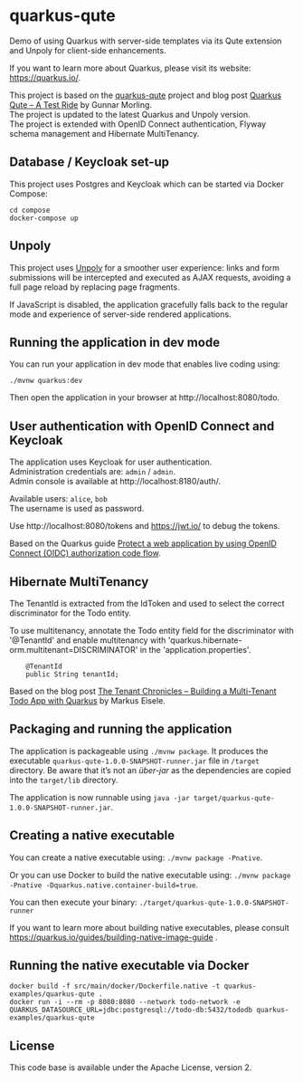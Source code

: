 # quarkus-qute

Demo of using Quarkus with server-side templates via its Qute extension and Unpoly for client-side enhancements.

If you want to learn more about Quarkus, please visit its website: https://quarkus.io/.

This project is based on the [quarkus-qute](https://github.com/gunnarmorling/quarkus-qute) project and blog post [Quarkus Qute – A Test Ride](https://www.morling.dev/blog/quarkus-qute-test-ride/) by Gunnar Morling.  
The project is updated to the latest Quarkus and Unpoly version.  
The project is extended with OpenID Connect authentication, Flyway schema management and Hibernate MultiTenancy.  

## Database / Keycloak set-up

This project uses Postgres and Keycloak which can be started via Docker Compose:

```shell
cd compose
docker-compose up
```

## Unpoly

This project uses [Unpoly](https://unpoly.com/) for a smoother user experience:
links and form submissions will be intercepted and executed as AJAX requests,
avoiding a full page reload by replacing page fragments.

If JavaScript is disabled, the application gracefully falls back to the regular mode and experience of server-side rendered applications.

## Running the application in dev mode

You can run your application in dev mode that enables live coding using:
```
./mvnw quarkus:dev
```

Then open the application in your browser at http://localhost:8080/todo.

## User authentication with OpenID Connect and Keycloak

The application uses Keycloak for user authentication.  
Administration credentials are: `admin` / `admin`.  
Admin console is available at http://localhost:8180/auth/.

Available users: `alice`, `bob`  
The username is used as password.

Use http://localhost:8080/tokens and https://jwt.io/ to debug the tokens.

Based on the Quarkus guide [Protect a web application by using OpenID Connect (OIDC) authorization code flow](https://quarkus.io/guides/security-oidc-code-flow-authentication-tutorial#write-the-application).

## Hibernate MultiTenancy
The TenantId is extracted from the IdToken and used to select the correct discriminator for the Todo entity.

To use multitenancy, annotate the Todo entity field for the discriminator with '@TenantId' and enable multitenancy with 'quarkus.hibernate-orm.multitenant=DISCRIMINATOR' in the 'application.properties'.

```
    @TenantId
    public String tenantId;
```

Based on the blog post [The Tenant Chronicles – Building a Multi-Tenant Todo App with Quarkus](https://www.the-main-thread.com/p/quarkus-multi-tenant-todo-java-hibernate) by Markus Eisele.

## Packaging and running the application

The application is packageable using `./mvnw package`.
It produces the executable `quarkus-qute-1.0.0-SNAPSHOT-runner.jar` file in `/target` directory.
Be aware that it’s not an _über-jar_ as the dependencies are copied into the `target/lib` directory.

The application is now runnable using `java -jar target/quarkus-qute-1.0.0-SNAPSHOT-runner.jar`.

## Creating a native executable

You can create a native executable using: `./mvnw package -Pnative`.

Or you can use Docker to build the native executable using: `./mvnw package -Pnative -Dquarkus.native.container-build=true`.

You can then execute your binary: `./target/quarkus-qute-1.0.0-SNAPSHOT-runner`

If you want to learn more about building native executables, please consult https://quarkus.io/guides/building-native-image-guide .

## Running the native executable via Docker

```
docker build -f src/main/docker/Dockerfile.native -t quarkus-examples/quarkus-qute .
docker run -i --rm -p 8080:8080 --network todo-network -e QUARKUS_DATASOURCE_URL=jdbc:postgresql://todo-db:5432/tododb quarkus-examples/quarkus-qute
```

## License

This code base is available under the Apache License, version 2.
